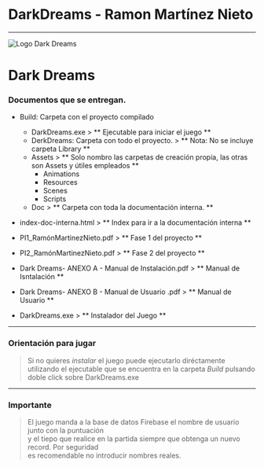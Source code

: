 # DarkDreams - Ramon Martínez Nieto
---

![Logo Dark Dreams](https://i.ibb.co/Ph4FFf6/logo.jpg)

# Dark Dreams

### Documentos que se entregan.

+ Build: Carpeta con el proyecto compilado
	- DarkDreams.exe 								> ** Ejecutable para iniciar el juego **
	+ DerkDreams: Carpeta con todo el proyecto. 	> ** Nota: No se incluye carpeta Library  **
	- Assets 										> ** Solo nombro las carpetas de creación propia, las otras son Assets y útiles empleados **	
		- Animations								
		- Resources
		- Scenes
		- Scripts
	- Doc											> ** Carpeta con toda la documentación interna. **
		
+ index-doc-interna.html 							> ** Index para ir a la documentación interna **
+ PI1_RamónMartinezNieto.pdf 						> ** Fase 1 del proyecto **
+ PI2_RamónMartinezNieto.pdf						> ** Fase 2 del proyecto **
+ Dark Dreams- ANEXO A - Manual de Instalación.pdf	> ** Manual de Isntalación **
+ Dark Dreams- ANEXO B - Manual de Usuario .pdf 	> ** Manual de Usuario **
+ DarkDreams.exe									> ** Instalador del Juego ** 

---

### Orientación para jugar
> Si no quieres *instalar* el juego puede ejecutarlo diréctamente utilizando el ejecutable 
> que se encuentra en la carpeta *Build* pulsando doble click sobre DarkDreams.exe 

---

### **Importante**
> El juego manda a la base de datos Firebase el nombre de usuario junto con la puntuación  
> y el tiepo que realice en la partida siempre que obtenga un nuevo record. Por seguridad  
> es recomendable no introducir nombres reales.  